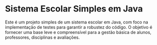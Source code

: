 # Sistema Escolar Simples em Java
Este é um projeto simples de um sistema escolar em Java, com foco na implementação de testes para garantir a robustez do código. O objetivo é fornecer uma base leve e compreensível para a gestão básica de alunos, professores, disciplinas e avaliações.
